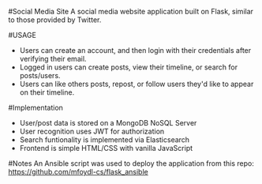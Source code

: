 #Social Media Site
 A social media website application built on Flask, similar to those provided by Twitter.
 
 #USAGE
 - Users can create an account, and then login with their credentials after verifying their email.
 - Logged in users can create posts, view their timeline, or search for posts/users.
 - Users can like others posts, repost, or follow users they'd like to appear on their timeline.
 
 #Implementation
 - User/post data is stored on a MongoDB NoSQL Server
 - User recognition uses JWT for authorization
 - Search funtionality is implemented via Elasticsearch
 - Frontend is simple HTML/CSS with vanilla JavaScript
 
 #Notes
 An Ansible script was used to deploy the application from this repo: https://github.com/mfoydl-cs/flask_ansible
